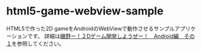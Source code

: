 html5-game-webview-sample
=========================

HTML5で作った2D gameをAndroidのWebViewで動作させるサンプルアプリケーションです。
詳細は<a href='http://my-clip-devdiary.blogspot.jp/2013/03/dandroid_17.html'>磯野ー！２Dゲーム開発しようぜー！　Android編　その１</a>を参照してください。
